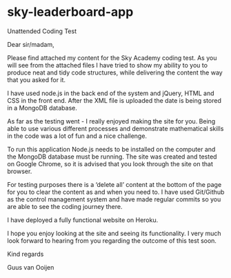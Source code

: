 # sky-leaderboard-app
Unattended Coding Test

Dear sir/madam,

Please find attached my content for the Sky Academy coding test.  As you will see from the attached files I have tried to show my ability to you to produce neat and tidy code structures, while delivering the content the way that you asked for it.

I have used node.js in the back end of the system and jQuery, HTML and CSS in the front end.  After the XML file is uploaded the date is being stored in a MongoDB database.  

As far as the testing went - I really enjoyed making the site for you.  Being able to use various different processes and demonstrate mathematical skills in the code was a lot of fun and a nice challenge.

To run this application Node.js needs to be installed on the computer and the MongoDB database must be running.  The site was created and tested on Google Chrome, so it is advised that you look through the site on that browser.

For testing purposes there is a ‘delete all’ content at the bottom of the page for you to clear the content as and when you need to.  I have used Git/Github as the control management system and have made regular commits so you are able to see the coding journey there.

I have deployed a fully functional website on Heroku.

I hope you enjoy looking at the site and seeing its functionality.  I very much look forward to hearing from you regarding the outcome of this test soon.

Kind regards

Guus van Ooijen
